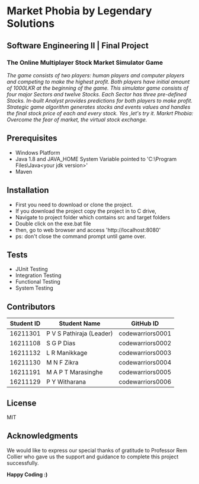 # Market Phobia by Legendary Solutions
## Software Engineering II | Final Project

### The Online Multiplayer Stock Market Simulator Game

*The game consists of two players: human players and computer players and competing to make the highest profit. Both players have initial amount of 1000LKR at the beginning of the game. This simulator game consists of four major Sectors and twelve Stocks. Each Sector has three pre-defined Stocks. In-built Analyst provides predictions for both players to make profit. Strategic game algorithm generates stocks and events values and handles the final stock price of each and every stock. Yes ,let's try it. Markrt Phobia: Overcome the fear of market, the virtual stock exchange.*

## Prerequisites
- Windows Platform
- Java 1.8 and JAVA_HOME System Variable pointed to 'C:\Program Files\Java\<your jdk version>\'
- Maven

## Installation
- First you need to download or clone the project.
- If you download the project copy the project in to C drive,
- Navigate to project folder which contains src and target folders
- Double click on the exe.bat file 
- then, go to web browser and access 'http://localhost:8080'
- ps: don't close the command prompt until game over.

## Tests
- JUnit Testing
- Integration Testing
- Functional Testing
- System Testing

## Contributors

| Student ID | Student Name | GitHub ID |
| ---------- | ------------ | --------- | 
| 16211301| P V S Pathiraja (Leader) | codewarriors0001 |
| 16211108 | S G P Dias | codewarriors0002 |
| 16211132 | L R Manikkage | codewarriors0003|
| 16211130| M N F Zikra | codewarriors0004 |
| 16211191 | M A P T Marasinghe | codewarriors0005 |
| 16211129 | P Y Witharana | codewarriors0006|

## License
MIT

## Acknowledgments
We would like to express our special thanks of gratitude to Professor Rem Collier who gave us the support and guidance to complete this project successfully.

**Happy Coding :)** 
